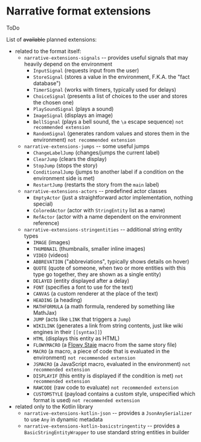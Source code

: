 # Narrative format extensions

ToDo

List of ~~available~~ planned extensions:

* related to the format itself:
  * `narrative-extensions-signals` -- provides useful signals that may heavily depend on the environment
    * `InputSignal` (requests input from the user)
    * `StoreSignal` (stores a value in the environment, F.K.A. the "fact database")
    * `TimerSignal` (works with timers, typically used for delays)
    * `ChoiceSignal` (presents a list of choices to the user and stores the chosen one)
    * `PlaySoundSignal` (plays a sound)
    * `ImageSignal` (displays an image)
    * `BellSignal` (plays a bell sound, the `\a` escape sequence) `not recommended extension`
    * `RandomSignal` (generates random values and stores them in the environment) `not recommended extension`
  * `narrative-extensions-jumps` -- some useful jumps
    * `ChangeLabelJump` (changes/jumps the current label)
    * `ClearJump` (clears the display)
    * `StopJump` (stops the story)
    * `ConditionalJump` (jumps to another label if a condition on the environment side is met)
    * `RestartJump` (restarts the story from the `main` label)
  * `narrative-extensions-actors` -- predefined actor classes
    * `EmptyActor` (just a straightforward actor implementation, nothing special)
    * `ColoredActor` (actor with `StringEntity` list as a name)
    * `RefActor` (actor with a name dependent on the environment reference)
  * `narrative-extensions-stringentities` -- additional string entity types
    * `IMAGE` (images)
    * `THUMBNAIL` (thumbnails, smaller inline images)
    * `VIDEO` (videos)
    * `ABBREVATION` ("abbreviations", typically shows details on hover)
    * `QUOTE` (quote of someone, when two or more entities with this type go together, they are shown as a single entity)
    * `DELAYED` (entity displayed after a delay)
    * `FONT` (specifies a font to use for the text)
    * `CANVAS` (a custom renderer at the place of the text)
    * `HEADING` (a heading)
    * `MATHFORMULA` (a math formula, rendered by something like MathJax)
    * `JUMP` (acts like `LINK` that triggers a `Jump`)
    * `WIKILINK` (generates a link from string contents, just like wiki engines in their `[[syntax]]`)
    * `HTML` (displays this entity as HTML)
    * `FLOWYMACRO` (a [Flowy Staje](./flowy.md) macro from the same story file)
    * `MACRO` (a macro, a piece of code that is evaluated in the environment) `not recommended extension`
    * `JSMACRO` (a JavaScript macro, evaluated in the environment) `not recommended extension`
    * `DISPLAYIF` (this entity is displayed if the condition is met) `not recommended extension`
    * `RAWCODE` (raw code to evaluate) `not recommended extension`
    * `CUSTOMSTYLE` (payload contains a custom style, unspecified which format is used) `not recommended extension`
* related only to the Kotlin library
  * `narrative-extensions-kotlin-json` -- provides a `JsonAnySerializer` to use `Any` in dynamic metadata
  * `narrative-extensions-kotlin-basicstringentity` -- provides a `BasicStringEntityWrapper` to use standard string entities in builder